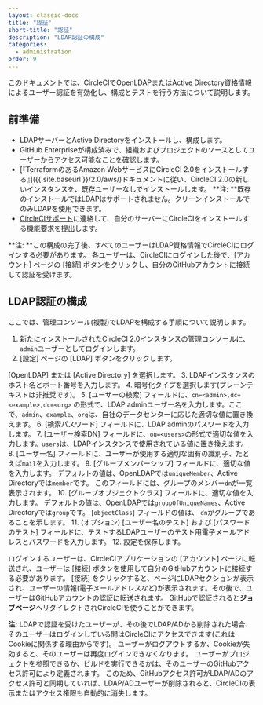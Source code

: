 ```yaml
---
layout: classic-docs
title: "認証"
short-title: "認証"
description: "LDAP認証の構成"
categories:
  - administration
order: 9
---
```


このドキュメントでは、CircleCIでOpenLDAPまたはActive Directory資格情報によるユーザー認証を有効化し、構成とテストを行う方法について説明します。

## 前準備

- LDAPサーバーとActive Directoryをインストールし、構成します。
- GitHub Enterpriseが構成済みで、組織およびプロジェクトのソースとしてユーザーからアクセス可能なことを確認します。
- [『TerraformのあるAmazon WebサービスにCircleCI 2.0をインストールする』]({{ site.baseurl }}/2.0/aws/)ドキュメントに従い、CircleCI 2.0の新しいインスタンスを、既存ユーザーなしでインストールします。 **注: **既存のインストールではLDAPはサポートされません。クリーンインストールでのみLDAPを使用できます。 
- [CircleCIサポート](https://support.circleci.com)に連絡して、自分のサーバーにCircleCIをインストールする機能要求を提出します。

**注: **この構成の完了後、すべてのユーザーはLDAP資格情報でCircleCIにログインする必要があります。 各ユーザーは、CircleCIにログインした後で、[アカウント] ページの [接続] ボタンをクリックし、自分のGitHubアカウントに接続して認証を受けます。

## LDAP認証の構成

ここでは、管理コンソール(複製)でLDAPを構成する手順について説明します。

1. 新たにインストールされたCircleCI 2.0インスタンスの管理コンソールに、`admin`ユーザーとしてログインします。
2. [設定] ページの [LDAP] ボタンをクリックします。

[OpenLDAP] または [Active Directory] を選択します。 3. LDAPインスタンスのホスト名とポート番号を入力します。 4. 暗号化タイプを選択します(プレーンテキストは非推奨です)。 5. [ユーザーの検索] フィールドに、`cn=<admin>,dc=<example>,dc=<org>` の形式で、LDAP adminユーザー名を入力します。ここで、`admin`、`example`、`org`は、自社のデータセンターに応じた適切な値に置き換えます。 6. [検索パスワード] フィールドに、LDAP adminのパスワードを入力します。 7. [ユーザー検索DN] フィールドに、`ou=<users>`の形式で適切な値を入力します。`users`は、LDAPインスタンスで使用されている値に置き換えます。 8. [ユーザー名] フィールドに、ユーザーが使用する適切な固有の識別子、たとえば`mail`を入力します。 9. [グループメンバーシップ] フィールドに、適切な値を入力します。 デフォルトの値は、OpenLDAPでは`uniqueMember`、Active Directoryでは`member`です。 このフィールドには、グループのメンバー`dn`が一覧表示されます。 10. [グループオブジェクトクラス] フィールドに、適切な値を入力します。 デフォルトの値は、OpenLDAPでは`groupOfUniqueNames`、Active Directoryでは`group`です。 [`objectClass`] フィールドの値は、 `dn`がグループであることを示します。 11. (オプション) [ユーザー名のテスト] および [パスワードのテスト] フィールドに、テストするLDAPユーザーのテスト用電子メールアドレスとパスワードを入力します。 12. 設定を保存します。

ログインするユーザーは、CircleCIアプリケーションの [アカウント] ページに転送され、ユーザーは [接続] ボタンを使用して自分のGitHubアカウントに接続する必要があります。 [接続] をクリックすると、ページにLDAPセクションが表示され、ユーザーの情報(電子メールアドレスなど)が表示されます。その後で、ユーザーはGitHubアカウントの認証に転送されます。 GitHubで認証されると**ジョブページ**へリダイレクトされCircleCIを使うことができます。

**注:** LDAPで認証を受けたユーザーが、その後でLDAP/ADから削除された場合、そのユーザーはログインしている間はCircleCIにアクセスできます(これはCookieに関係する理由からです)。 ユーザーがログアウトするか、Cookieが失効すると、そのユーザーは再度ログインできなくなります。 ユーザーがプロジェクトを参照できるか、ビルドを実行できるかは、そのユーザーのGitHubアクセス許可により定義されます。 このため、GitHubアクセス許可がLDAP/ADのアクセス許可と同期していれば、LDAP/ADユーザーが削除されると、CircleCIの表示またはアクセス権限も自動的に消失します。